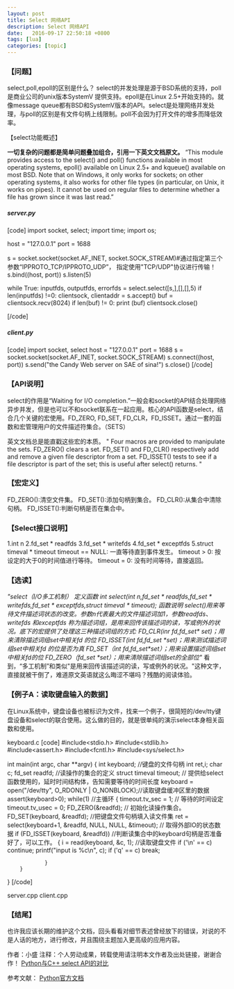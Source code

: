 ```yaml
---
layout: post
title: Select 网络API
description: Select 网络API
date:   2016-09-17 22:50:18 +0800 
tags: [lua]
categories: [topic]
---
```

<h3>【问题】</h3>select,poll,epoll的区别是什么？
select的并发处理是源于BSD系统的支持，poll是商业公司的unix版本SystemV 提供支持。epoll是在Linux 2.5+开始支持的。就像message queue都有BSD和SystemV版本的API。select是处理网络并发处理，与poll的区别是有文件句柄上线限制。poll不会因为打开文件的增多而降低效率。

【select功能概述】



<strong>一切复杂的问题都是简单问题叠加组合，引用一下英文文档原文。</strong> 
“This module provides access to the select() and poll() functions available in most operating systems, epoll() available on Linux 2.5+ and kqueue() available on most BSD. Note that on Windows, it only works for sockets; on other operating systems, it also works for other file types (in particular, on Unix, it works on pipes). It cannot be used on regular files to determine whether a file has grown since it was last read.”

<h5>server.py</h5>
[code]
import socket, select;
import time;
import os;

host = "127.0.0.1"
port = 1688

s = socket.socket(socket.AF_INET, socket.SOCK_STREAM)#通过指定第三个参数“IPPROTO_TCP/IPPROTO_UDP”， 指定使用"TCP/UDP"协议进行传输！
s.bind((host, port))
s.listen(5)

while True:
        inputfds, outputfds, errorfds = select.select([s,],[],[],5)
        if len(inputfds) !=0:
                clientsock, clientaddr = s.accept()
                buf = clientsock.recv(8024)
                if len(buf) != 0:
                        print (buf)
                        clientsock.close() 

[/code]
<h5>client.py</h5>
[code]
import socket, select
host = "127.0.0.1"
port = 1688
s = socket.socket(socket.AF_INET, socket.SOCK_STREAM)
s.connect((host, port))
s.send("the Candy Web server on SAE of sina!")
s.close()
[/code]

<h3>【API说明】</h3> 
select的作用是“Waiting for I/O completion.”一般会和socket的API结合处理网络异步并发，但是也可以不和socket联系在一起应用。核心的API函数是select，结合几个关键的宏使用。FD_ZERO, FD_SET, FD_CLR，FD_ISSET。通过一套的函数和宏管理用户的文件描述符集合。（SETS）

英文文档总是能直戳这些宏的本质。
" Four  macros  are provided to manipulate the sets.  FD_ZERO() clears a set.  FD_SET() and FD_CLR() respectively add and remove a given file descriptor from a set.  FD_ISSET() tests to see if a file descriptor is part of the set; this is useful after select() returns.
"

<h3>【宏定义】</h3>
FD_ZERO():清空文件集。
FD_SET():添加句柄到集合。
FD_CLR():从集合中清除句柄。
FD_ISSET():判断句柄是否在集合中。


<h3>【Select接口说明】</h3>
1.int n
2.fd_set * readfds
3.fd_set * writefds
4.fd_set * exceptfds
5.struct timeval * timeout
timeout == NULL: 一直等待直到事件发生。
timeout > 0: 按设定的大于0的时间值进行等待。
timeout = 0: 没有时间等待，直接返回。


<h3>【选读】</h3>
<em>
"select（I/O多工机制）
定义函数 int select(int n,fd_set * readfds,fd_set * writefds,fd_set * exceptfds,struct timeval * timeout);
函数说明 select()用来等待文件描述词状态的改变。参数n代表最大的文件描述词加1，参数readfds、writefds 和exceptfds 称为描述词组，是用来回传该描述词的读，写或例外的状况。底下的宏提供了处理这三种描述词组的方式:
FD_CLR(inr fd,fd_set* set)；用来清除描述词组set中相关fd 的位
FD_ISSET(int fd,fd_set *set)；用来测试描述词组set中相关fd 的位是否为真
FD_SET（int fd,fd_set*set）；用来设置描述词组set中相关fd的位
FD_ZERO（fd_set *set）；用来清除描述词组set的全部位"
</em> 
看到，“多工机制”和类似"是用来回传该描述词的读，写或例外的状况。"这种文字，直接就被干倒了，难道原文英语就这么晦涩不堪吗？残酷的阅读体验。



<h3>【例子A：读取键盘输入的数据】</h3>

在Linux系统中，键盘设备也被标识为文件，找来一个例子，很简短的/dev/tty键盘设备和select的联合使用。这么做的目的，就是很单纯的演示select本身相关函数和使用。


keyboard.c
[code]
#include<stdio.h>
#include<stdlib.h>
#include<assert.h>
#include<fcntl.h>
#include<sys/select.h>

int main(int argc, char **argv)
{
        int keyboard; //键盘的文件句柄
        int ret,i;
        char c; 
        fd_set readfd; //读操作的集合的定义
        struct timeval timeout; // 提供给select函数使用的，延时时间结构体，告知需要等待的时间长度
        keyboard = open("/dev/tty", O_RDONLY | O_NONBLOCK);//读取键盘缓冲区里的数据
        assert(keyboard>0);
        while(1) //主循环
        {
                timeout.tv_sec = 1;  // 等待的时间设定
                timeout.tv_usec = 0;
                FD_ZERO(&readfd); // 初始化读操作集合。
                FD_SET(keyboard, &readfd); //把键盘文件句柄填入读文件集
                ret = select(keyboard+1, &readfd, NULL, NULL, &timeout); // 取得外部IO的状态数据
                if (FD_ISSET(keyboard, &readfd)) //判断读集合中的keyboard句柄是否准备好了，可以工作。
                {
                        i = read(keyboard, &c, 1); //读取键盘文件
                        if ('\n' == c)
                                continue;
                        printf("input is %c\n", c);
                        if ('q' == c)
                                break;

                }
        }
}
[/code]


server.cpp
client.cpp

<h3>【结尾】</h3>
也许我应该长期的维护这个文档，回头看看对细节表述曾经放下的错误，对说的不是人话的地方，进行修改，并且围绕主题加入更高级的应用内容。


作者：小盛
注释：个人劳动成果，转载使用请注明本文作者及出处链接，谢谢合作！
<a href="http://upblog.sinaapp.com/topic/21/python%E4%B8%8Ec-select-api%E7%9A%84%E5%AF%B9%E6%AF%94" target="_blank">Python与C++ select API的对比</a> 

参考文献：
<a href="http://docs.python.org/2/library/select.html" target="_blank">Python官方文档</a>